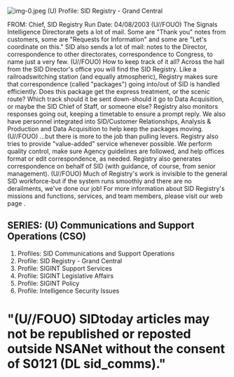 ![img-0.jpeg](img-0.jpeg)
(U) Profile: SID Registry - Grand Central

FROM:
Chief, SID Registry
Run Date: 04/08/2003
(U//FOUO) The Signals Intelligence Directorate gets a lot of mail. Some are "Thank you" notes from customers, some are "Requests for Information" and some are "Let's coordinate on this." SID also sends a lot of mail: notes to the Director, correspondence to other directorates, correspondence to Congress, to name just a very few.
(U//FOUO) How to keep track of it all? Across the hall from the SID Director's office you will find the SID Registry. Like a railroadswitching station (and equally atmospheric), Registry makes sure that correspondence (called "packages") going into/out of SID is handled efficiently. Does this package get the express treatment, or the scenic route? Which track should it be sent down-should it go to Data Acquisition, or maybe the SID Chief of Staff, or someone else? Registry also monitors responses going out, keeping a timetable to ensure a prompt reply. We also have personnel integrated into SID/Customer Relationships, Analysis \& Production and Data Acquisition to help keep the packages moving.
(U//FOUO) ...but there is more to the job than pulling levers. Registry also tries to provide "value-added" service whenever possible. We perform quality control, make sure Agency guidelines are followed, and help offices format or edit correspondence, as needed. Registry also generates correspondence on behalf of SID (with guidance, of course, from senior management).
(U//FOUO) Much of Registry's work is invisible to the general SID workforce-but if the system runs smoothly and there are no derailments, we've done our job! For more information about SID Registry's missions and functions, services, and team members, please visit our web page .

## SERIES: (U) Communications and Support Operations (CSO)

1. Profiles: SID Communications and Support Operations
2. Profile: SID Registry - Grand Central
3. Profile: SIGINT Support Services
4. Profile: SIGINT Legislative Affairs
5. Profile: SIGINT Policy
6. Profile: Intelligence Security Issues

# "(U//FOUO) SIDtoday articles may not be republished or reposted outside NSANet without the consent of S0121 (DL sid_comms)."

